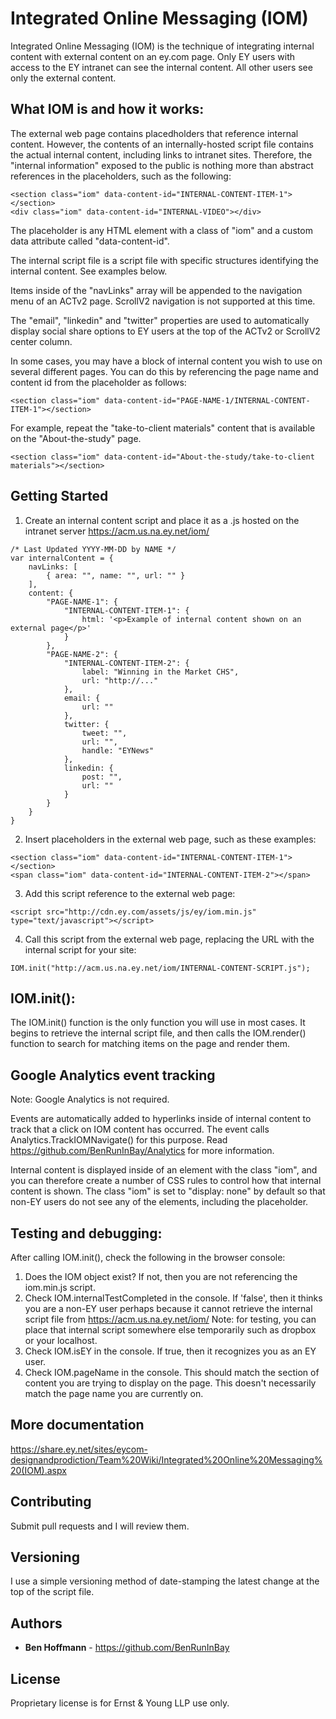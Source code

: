 # Integrated Online Messaging (IOM)

Integrated Online Messaging (IOM) is the technique of integrating internal content with external content on an ey.com page. Only EY users with access to the EY intranet can see the internal content. All other users see only the external content.

## What IOM is and how it works:

The external web page contains placedholders that reference internal content. However, the contents of an internally-hosted
script file contains the actual internal content, including links to intranet sites. Therefore, the "internal information"
exposed to the public is nothing more than abstract references in the placeholders, such as the following:
```
<section class="iom" data-content-id="INTERNAL-CONTENT-ITEM-1"></section>
<div class="iom" data-content-id="INTERNAL-VIDEO"></div>
```
The placeholder is any HTML element with a class of "iom" and a custom data attribute called "data-content-id".

The internal script file is a script file with specific structures identifying the internal content.
See examples below.

Items inside of the "navLinks" array will be appended to the navigation menu of an ACTv2 page. ScrollV2 navigation is not supported at this time.

The "email", "linkedin" and "twitter" properties are used to automatically display social share options
to EY users at the top of the ACTv2 or ScrollV2 center column.

In some cases, you may have a block of internal content you wish to use on several different pages. You can do this
by referencing the page name and content id from the placeholder as follows:
```
<section class="iom" data-content-id="PAGE-NAME-1/INTERNAL-CONTENT-ITEM-1"></section>
```
For example, repeat the "take-to-client materials" content that is available on the "About-the-study" page.
```
<section class="iom" data-content-id="About-the-study/take-to-client materials"></section>
```

## Getting Started

1. Create an internal content script and place it as a .js hosted on the intranet server https://acm.us.na.ey.net/iom/
```
/* Last Updated YYYY-MM-DD by NAME */
var internalContent = {
	navLinks: [
		{ area: "", name: "", url: "" }
	],
	content: {
		"PAGE-NAME-1": {
			"INTERNAL-CONTENT-ITEM-1": {
				html: '<p>Example of internal content shown on an external page</p>'
			}
		},
		"PAGE-NAME-2": {
			"INTERNAL-CONTENT-ITEM-2": {
				label: "Winning in the Market CHS",
				url: "http://..."
			},
			email: {
				url: ""
			},
			twitter: {
				tweet: "",
				url: "",
				handle: "EYNews"
			},
			linkedin: {
				post: "",
				url: ""
			}
		}
	}
}
```
2. Insert placeholders in the external web page, such as these examples:
```
<section class="iom" data-content-id="INTERNAL-CONTENT-ITEM-1"></section>
<span class="iom" data-content-id="INTERNAL-CONTENT-ITEM-2"></span>
```
3. Add this script reference to the external web page:
```
<script src="http://cdn.ey.com/assets/js/ey/iom.min.js" type="text/javascript"></script>
```
4. Call this script from the external web page, replacing the URL with the internal script for your site:
```
IOM.init("http://acm.us.na.ey.net/iom/INTERNAL-CONTENT-SCRIPT.js");
```

## IOM.init():

The IOM.init() function is the only function you will use in most cases. It begins to retrieve the internal script file,
and then calls the IOM.render() function to search for matching items on the page and render them.

## Google Analytics event tracking

Note: Google Analytics is not required.

Events are automatically added to hyperlinks inside of internal content to track that a click on IOM content has occurred.
The event calls Analytics.TrackIOMNavigate() for this purpose. Read https://github.com/BenRunInBay/Analytics for more information.

Internal content is displayed inside of an element with the class "iom", and you can therefore create a number of
CSS rules to control how that internal content is shown. The class "iom" is set to "display: none" by default so
that non-EY users do not see any of the elements, including the placeholder.

## Testing and debugging:

After calling IOM.init(), check the following in the browser console:
1. Does the IOM object exist? If not, then you are not referencing the iom.min.js script.
2. Check IOM.internalTestCompleted in the console. If 'false', then it thinks you are a non-EY user
    perhaps because it cannot retrieve the internal script file from https://acm.us.na.ey.net/iom/
   Note: for testing, you can place that internal script somewhere else temporarily such as dropbox or your
    localhost.
3. Check IOM.isEY in the console. If true, then it recognizes you as an EY user.
4. Check IOM.pageName in the console. This should match the section of content you are trying to display
    on the page. This doesn't necessarily match the page name you are currently on.

## More documentation

https://share.ey.net/sites/eycom-designandprodiction/Team%20Wiki/Integrated%20Online%20Messaging%20(IOM).aspx

## Contributing

Submit pull requests and I will review them.

## Versioning

I use a simple versioning method of date-stamping the latest change at the top of the script file. 

## Authors

* **Ben Hoffmann** - https://github.com/BenRunInBay

## License

Proprietary license is for Ernst & Young LLP use only.

